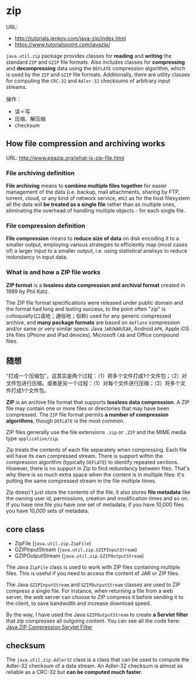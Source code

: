 # zip

URL:

- http://tutorials.jenkov.com/java-zip/index.html
- https://www.tutorialspoint.com/javazip/

`java.util.zip` package provides classes for **reading** and **writing** the standard `ZIP` and `GZIP` file formats. Also includes classes for **compressing** and **decompressing** data using the `DEFLATE` compression algorithm, which is used by the `ZIP` and `GZIP` file formats. Additionally, there are utility classes for computing the `CRC-32` and `Adler-32` checksums of arbitrary input streams.

操作：
- 读＋写
- 压缩、解压缩
- checksum

## How file compression and archiving works

URL: http://www.peazip.org/what-is-zip-file.html

### File archiving definition

**File archiving** means to **combine multiple files together** for easier management of the data (i.e. backup, mail attachments, sharing by FTP, torrent, cloud, or any kind of network service, etc) as for the host filesystem all the data will **be treated as a single file** rather than as multiple ones, eliminating the overhead of handling multiple objects - for each single file.

### File compression definition

**File compression** means to **reduce size of data** on disk encoding it to a smaller output, employing various strategies to efficiently map (most cases of) a larger input to a smaller output, i.e. using statistical analisys to reduce redundancy in input data.

### What is and how a ZIP file works

**ZIP format** is a **lossless data compression and archival format** created in 1989 by Phil Katz.

The ZIP file format specifications were released under public domain and the format had long and lasting success, to the point often "zip" is colloquially(口语地；通俗地；俗称) used for any generic compressed archive, and **many package formats** are based on `deflate` compression and/or same or very similar specs: Java `JAR`/`WAR`/`EAR`, Android `APK`, Apple iOS `IPA` files (iPhone and iPad devices), Microsoft `CAB` and Office compound files.


## 随想

“打成一个压缩包”，这其实是两个过程：（1）把多个文件打成1个文件包；（2）对文件包进行压缩。或者是另一个过程：（1）对每个文件进行压缩；（2）将多个文件打成1个文件包。

**ZIP** is an archive file format that supports **lossless data compression**. A ZIP file may contain one or more files or directories that may have been compressed. The `ZIP` file format permits **a number of compression algorithms**, though `DEFLATE` is the most common.  

ZIP files generally use the file extensions `.zip` or `.ZIP` and the MIME media type `application/zip`.

Zip treats the contents of each file separately when compressing. Each file will have its own compressed stream. There is support within the compression algorithm (typically `DEFLATE`) to identify repeated sections. However, there is no support in Zip to find redundancy between files. That's why there is so much extra space when the content is in multiple files: it's putting the same compressed stream in the file multiple times.

Zip doesn't just store the contents of the file, it also stores **file metadata** like the owning user id, permissions, creation and modification times and so on. If you have one file you have one set of metadata; if you have 10,000 files you have 10,000 sets of metadata.






## core class

- ZipFile (`java.util.zip.ZipFile`)
- GZIPInputStream (`java.util.zip.GZIPInputStream`)
- GZIPOutputStream (`java.util.zip.GZIPOutputStream`)

The Java `ZipFile` class is used to work with ZIP files containing multiple files. This is useful if you need to access the content of JAR or ZIP files.

The Java `GZIPInputStream` and `GZIPOutputStream` classes are used to ZIP compress a single file. For instance, when returning a file from a web server, the web server can choose to ZIP compress it before sending it to the client, to save bandwidth and increase download speed.

By the way, I have used the Java `GZIPOutputStream` to create **a Servlet filter** that zip compresses all outgoing content. You can see all the code here: 
[Java ZIP Compression Servlet Filter](http://tutorials.jenkov.com/java-servlets/gzip-servlet-filter.html)

## checksum

The `java.util.zip.Adler32` class is a class that can be used to compute the Adler-32 checksum of a data stream. An Adler-32 checksum is almost as reliable as a CRC-32 but **can be computed much faster**.





